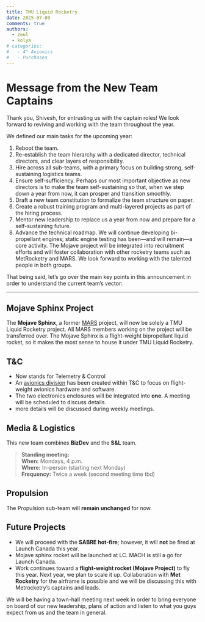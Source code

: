 ```yaml
---
title: TMU Liquid Rocketry
date: 2025-07-08
comments: true
authors:
  - zeul
  - kolya
# categories:
#   - 4" Avionics
#   - Purchases
---
```


# Message from the New Team Captains

Thank you, Shivesh, for entrusting us with the captain roles! We look forward to reviving and working with the team throughout the year.

We defined our main tasks for the upcoming year: 

1. Reboot the team.
2. Re-establish the team hierarchy with a dedicated director, technical directors, and clear layers of responsibility.
3. Hire across all sub-teams, with a primary focus on building strong, self-sustaining logistics teams.
4. Ensure self-sufficiency. Perhaps our most important objective as new directors is to make the team self-sustaining so that, when we step down a year from now, it can prosper and transition smoothly.
5. Draft a new team constitution to formalize the team structure on paper.
6. Create a robust training program and multi-layered projects as part of the hiring process.
7. Mentor new leadership to replace us a year from now and prepare for a self-sustaining future.
8. Advance the technical roadmap. We will continue developing bi-propellant engines; static engine testing has been—and will remain—a core activity. The Mojave project will be integrated into recruitment efforts and will foster collaboration with other rocketry teams such as MetRocketry and MARS. We look forward to working with the talented people in both groups.

That being said, let’s go over the main key points in this announcement in order to understand the current team’s vector:

---

## Mojave Sphinx Project

The **Mojave Sphinx**, a former [MARS](https://marstmu.com/) project, will now be solely a TMU Liquid Rocketry project. All MARS members working on the project will be transferred over. The Mojave Sphinx is a flight-weight bipropellant liquid rocket, so it makes the most sense to house it under TMU Liquid Rocketry.

## T&C

- Now stands for Telemetry & Control
- An [avionics division](https://tmurocketry.com/4in-Liquid-Rocket/avionics/) has been created within T&C to focus on flight-weight avionics hardware and software.  
- The two electronics enclosures will be integrated into **one**. A meeting will be scheduled to discuss details.
- more details will be discussed during weekly meetings. 

## Media & Logistics

This new team combines **BizDev** and the **S&L** team.

> **Standing meeting:**  
> **When:** Mondays, 4 p.m.  
> **Where:** In-person (starting next Monday)  
> **Frequency:** Twice a week (second meeting time tbd)

## Propulsion

The Propulsion sub-team will **remain unchanged** for now.

## Future Projects

- We will proceed with the **SABRE hot-fire**; however, it will **not** be fired at Launch Canada this year.  
- Mojave sphinx rocket will be launched at LC. MACH is still a go for Launch Canada. 
- Work continues toward a **flight-weight rocket (Mojave Project)** to fly this year. Next year, we plan to scale it up. Collaboration with **Met Rocketry** for the airframe is possible and we will be discussing this with Metrocketry’s captains and leads. 

We will be having a town-hall meeting next week in order to bring everyone on board of our new leadership, plans of action and listen to what you guys expect from us and the team in general. 